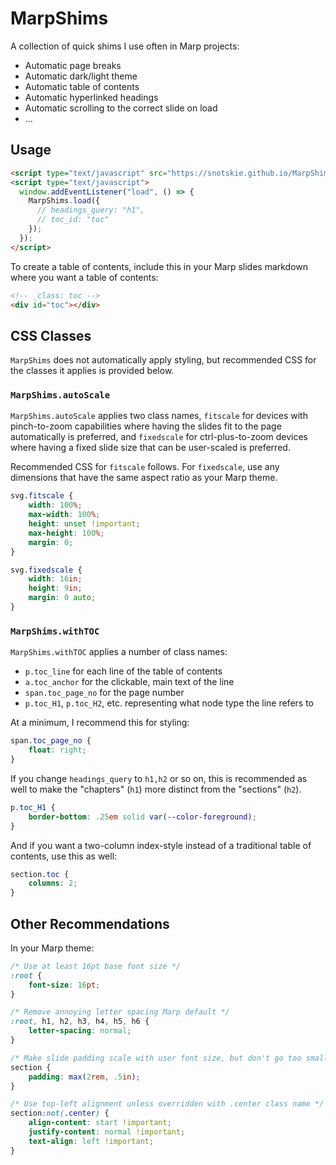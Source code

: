 # MarpShims

A collection of quick shims I use often in Marp projects:

- Automatic page breaks
- Automatic dark/light theme
- Automatic table of contents
- Automatic hyperlinked headings
- Automatic scrolling to the correct slide on load
- ...

## Usage

```html
<script type="text/javascript" src="https://snotskie.github.io/MarpShims/MarpShims.js"></script>
<script type="text/javascript">
  window.addEventListener("load", () => {
    MarpShims.load({
      // headings_query: "h1",
      // toc_id: "toc"
    });
  });
</script>
```

To create a table of contents, include this in your Marp slides markdown where you want a table of contents:

```md
<!-- _class: toc -->
<div id="toc"></div>
```

## CSS Classes

`MarpShims` does not automatically apply styling, but recommended CSS for the classes it applies is provided below.

### `MarpShims.autoScale`

`MarpShims.autoScale` applies two class names, `fitscale` for devices with pinch-to-zoom capabilities where having the slides fit to the page automatically is preferred, and `fixedscale` for ctrl-plus-to-zoom devices where having a fixed slide size that can be user-scaled is preferred.

Recommended CSS for `fitscale` follows. For `fixedscale`, use any dimensions that have the same aspect ratio as your Marp theme.

```css
svg.fitscale {
    width: 100%;
    max-width: 100%;
    height: unset !important;
    max-height: 100%;
    margin: 0;
}

svg.fixedscale {
    width: 16in;
    height: 9in;
    margin: 0 auto;
}
```

### `MarpShims.withTOC`

`MarpShims.withTOC` applies a number of class names:

- `p.toc_line` for each line of the table of contents
- `a.toc_anchor` for the clickable, main text of the line
- `span.toc_page_no` for the page number
- `p.toc_H1`, `p.toc_H2`, etc. representing what node type the line refers to

At a minimum, I recommend this for styling:

```css
span.toc_page_no {
    float: right;
}
```

If you change `headings_query` to `h1,h2` or so on, this is recommended as well to make the "chapters" (`h1`) more distinct from the "sections" (`h2`).

```css
p.toc_H1 {
    border-bottom: .25em solid var(--color-foreground);
}
```

And if you want a two-column index-style instead of a traditional table of contents, use this as well:

```css
section.toc {
    columns: 2;
}
```

## Other Recommendations

In your Marp theme:

```css
/* Use at least 16pt base font size */
:root {
    font-size: 16pt;
}

/* Remove annoying letter spacing Marp default */
:root, h1, h2, h3, h4, h5, h6 {
    letter-spacing: normal;
}

/* Make slide padding scale with user font size, but don't go too small for printer bleed margins */
section {
    padding: max(2rem, .5in);
}

/* Use top-left alignment unless overridden with .center class name */
section:not(.center) {
    align-content: start !important;
    justify-content: normal !important;
    text-align: left !important;
}
```
